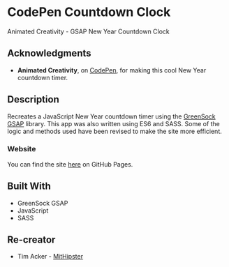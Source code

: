 # CodePen Countdown Clock

Animated Creativity - GSAP New Year Countdown Clock

## Acknowledgments

- **Animated Creativity**, on [CodePen](https://codepen.io/animatedcreativity/pen/GPZMxB), for making this cool New Year countdown timer.

## Description

Recreates a JavaScript New Year countdown timer using the [GreenSock GSAP](https://greensock.com/gsap) library. This app was also written using ES6 and SASS. Some of the logic and methods used have been revised to make the site more efficient.

### Website

You can find the site [here](https://mithipster.github.io/codepen-countdown-clock/) on GitHub Pages.

## Built With

- GreenSock GSAP
- JavaScript
- SASS

## Re-creator

- Tim Acker - [MitHipster](https://github.com/MitHipster)
